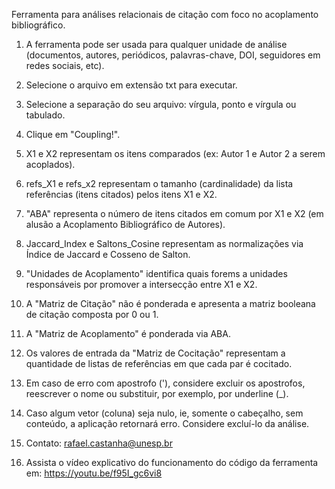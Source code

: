 Ferramenta para análises relacionais de citação com foco no acoplamento bibliográfico.

1) A ferramenta pode ser usada para qualquer unidade de análise (documentos, autores, periódicos, palavras-chave, DOI, seguidores em redes sociais, etc).
2) Selecione o arquivo em extensão txt para executar.
3) Selecione a separação do seu arquivo: vírgula, ponto e vírgula ou tabulado.
4) Clique em "Coupling!".
5) X1 e X2 representam os itens comparados (ex: Autor 1 e Autor 2 a serem acoplados).
6) refs_X1 e refs_x2 representam o tamanho (cardinalidade) da lista referências (itens citados) pelos itens X1 e X2.
7) "ABA" representa o número de itens citados em comum por X1 e X2 (em alusão a Acoplamento Bibliográfico de Autores).
8) Jaccard_Index e Saltons_Cosine representam as normalizações via Índice de Jaccard e Cosseno de Salton.
9) "Unidades de Acoplamento" identifica quais forems a unidades responsáveis por promover a intersecção entre X1 e X2.
10) A "Matriz de Citação" não é ponderada e apresenta a matriz booleana de citação composta por 0 ou 1.
11) A "Matriz de Acoplamento" é ponderada via ABA.
12) Os valores de entrada da "Matriz de Cocitação" representam a quantidade de listas de referências em que cada par é cocitado.
13) Em caso de erro com apostrofo ('), considere excluir os apostrofos, reescrever o nome ou substituir, por exemplo, por underline (_).
14) Caso algum vetor (coluna) seja nulo, ie, somente o cabeçalho, sem conteúdo, a aplicação retornará erro. Considere excluí-lo da análise.

15) Contato: rafael.castanha@unesp.br

15) Assista o vídeo explicativo do funcionamento do código da ferramenta em: https://youtu.be/f95I_gc6vi8
